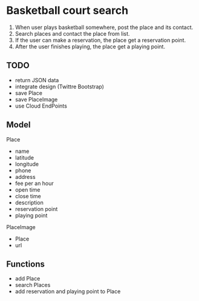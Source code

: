 Basketball court search
=======================
1. When user plays basketball somewhere, post the place and its contact.
2. Search places and contact the place from list.
3. If the user can make a reservation, the place get a reservation point.
4. After the user finishes playing, the place get a playing point.


TODO
----
* return JSON data
* integrate design (Twittre Bootstrap)
* save Place
* save PlaceImage
* use Cloud EndPoints

Model
-----
Place
* name
* latitude
* longitude
* phone
* address
* fee per an hour
* open time
* close time
* description
* reservation point
* playing point

PlaceImage
* Place
* url


Functions
---------
* add Place
* search Places
* add reservation and playing point to Place

